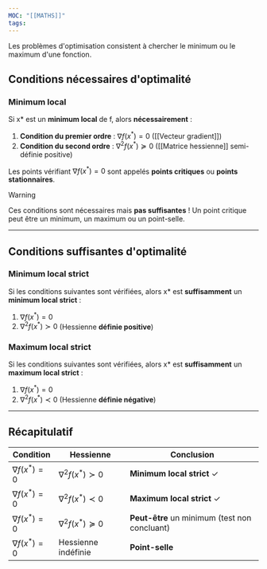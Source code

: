 ```yaml
---
MOC: "[[MATHS]]"
tags:
---
```


Les problèmes d'optimisation consistent à chercher le minimum ou le maximum d'une fonction.

## **Conditions nécessaires d'optimalité**

### Minimum local
Si x* est un **minimum local** de f, alors **nécessairement** :

1. **Condition du premier ordre** : $\nabla f(x^*) = 0$ ([[Vecteur gradient]])
2. **Condition du second ordre** : $\nabla^2 f(x^*) \succeq 0$ ([[Matrice hessienne]] semi-définie positive)

Les points vérifiant $\nabla f(x^*) = 0$ sont appelés **points critiques** ou **points stationnaires**.

> [!warning]
> Ces conditions sont nécessaires mais **pas suffisantes** ! Un point critique peut être un minimum, un maximum ou un point-selle.

---

## **Conditions suffisantes d'optimalité**

### Minimum local strict
Si les conditions suivantes sont vérifiées, alors x* est **suffisamment** un **minimum local strict** :

1. $\nabla f(x^*) = 0$
2. $\nabla^2 f(x^*) \succ 0$ (Hessienne **définie positive**)

### Maximum local strict
Si les conditions suivantes sont vérifiées, alors x* est **suffisamment** un **maximum local strict** :

1. $\nabla f(x^*) = 0$
2. $\nabla^2 f(x^*) \prec 0$ (Hessienne **définie négative**)

---

## **Récapitulatif**

| Condition | Hessienne | Conclusion |
|-----------|-----------|------------|
| $\nabla f(x^*) = 0$ | $\nabla^2 f(x^*) \succ 0$ | **Minimum local strict** ✓ |
| $\nabla f(x^*) = 0$ | $\nabla^2 f(x^*) \prec 0$ | **Maximum local strict** ✓ |
| $\nabla f(x^*) = 0$ | $\nabla^2 f(x^*) \succeq 0$ | **Peut-être** un minimum (test non concluant) |
| $\nabla f(x^*) = 0$ | Hessienne indéfinie | **Point-selle** |


